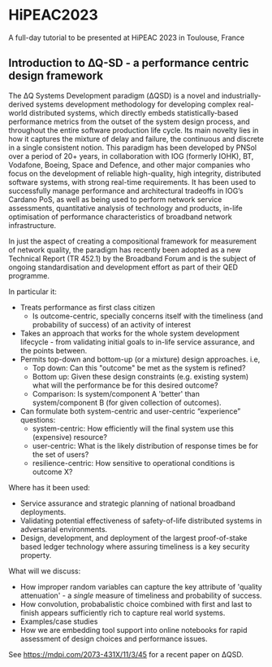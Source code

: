 # HiPEAC2023

A full-day tutorial to be presented at HiPEAC 2023 in Toulouse, France


## Introduction to ∆Q-SD - a performance centric design framework

The ΔQ Systems Development paradigm (ΔQSD) is a novel and industrially-derived
systems development methodology for developing complex real-world distributed
systems, which directly embeds statistically-based performance metrics from the
outset of the system design process, and throughout the entire software
production life cycle. Its main novelty lies in how it captures the mixture of
delay and failure, the continuous and discrete in a single consistent notion.
This paradigm has been developed by PNSol over a period of 20+ years, in
collaboration with IOG (formerly IOHK), BT, Vodafone, Boeing, Space and Defence, and other
major companies who focus on the development of reliable high-quality, high
integrity, distributed software systems, with strong real-time requirements. It
has been used to successfully manage performance and architectural tradeoffs in
IOG’s Cardano PoS, as well as being used to perform network service
assessments, quantitative analysis of technology and products, in-life
optimisation of performance characteristics of broadband network infrastructure.

In just the aspect of creating a compositional framework for measurement of
network quality, the paradigm has recently been adopted as a new Technical
Report (TR 452.1) by the Broadband Forum and is the subject of ongoing
standardisation and development effort as part of their QED programme.

In particular it:
* Treats performance as first class citizen
  * Is outcome-centric, specially concerns itself with the timeliness (and
    probability of success) of an activity of interest
* Takes an approach that works for the whole system development lifecycle -
  from validating initial goals to in-life service assurance, and the points
  between.
* Permits top-down and bottom-up (or a mixture) design approaches. i.e,
  * Top down: Can this "outcome" be met as the system is refined?
  * Bottom up: Given these design constraints (e.g. existing system) what will
    the performance be for this desired outcome?
  * Comparison: Is system/component A 'better' than system/component B (for given collection of outcomes).
* Can formulate both system-centric and user-centric “experience” questions:
  * system-centric: How efficiently will the final system use this (expensive) resource?
  * user-centric:  What is the likely distribution of response times be for the set of users?
  * resilience-centric: How sensitive to operational conditions is outcome X?

Where has it been used:
* Service assurance and strategic planning of national broadband deployments.
* Validating potential effectiveness of safety-of-life distributed systems in adversarial environments.
* Design, development, and deployment of the largest proof-of-stake based ledger
  technology where assuring timeliness is a key security property.

What will we discuss:
* How improper random variables can capture the key attribute of 'quality
  attenuation' - a _single_ measure of timeliness and probability of success.
* How convolution, probabalistic choice combined with first and last to finish
  appears sufficiently rich to capture real world systems.
* Examples/case studies
* How we are embedding tool support into online notebooks for rapid assessment of
  design choices and performance issues.
  
See https://mdpi.com/2073-431X/11/3/45 for a recent paper on ΔQSD.
